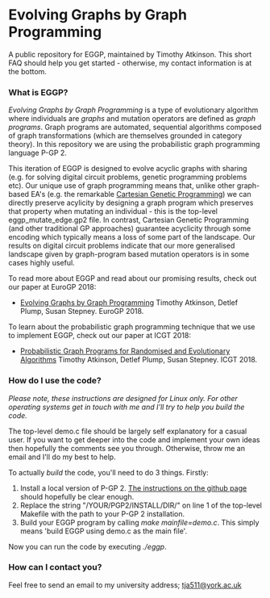 # Evolving Graphs by Graph Programming

A public repository for EGGP, maintained by Timothy Atkinson. This short FAQ should help you get started - otherwise, my contact information is at the bottom.

### What is EGGP?

*Evolving Graphs by Graph Programming* is a type of evolutionary algorithm where individuals are *graphs* and mutation operators are defined as *graph programs*. Graph programs are automated, sequential algorithms composed of graph transformations (which are themselves grounded in category theory). In this repository we are using the probabilistic graph programming language P-GP 2.

This iteration of EGGP is designed to evolve acyclic graphs with sharing (e.g. for solving digital circuit problems, genetic programming problems etc). Our unique use of graph programming means that, unlike other graph-based EA's (e.g. the remarkable [Cartesian Genetic Programming](http://www.cartesiangp.co.uk/)) we can directly preserve acylicity by designing a graph program which preserves that property when mutating an individual - this is the top-level eggp_mutate_edge.gp2 file. In contrast, Cartesian Genetic Programming (and other traditional GP approaches) guarantee acyclicity through some encoding which typically means a loss of some part of the landscape. Our results on digital circuit problems indicate that our more generalised landscape given by graph-program based mutation operators is in some cases highly useful.

To read more about EGGP and read about our promising results, check out our paper at EuroGP 2018:

- [Evolving Graphs by Graph Programming](https://link.springer.com/chapter/10.1007/978-3-319-77553-1_3)
Timothy Atkinson, Detlef Plump, Susan Stepney. EuroGP 2018.

To learn about the probabilistic graph programming technique that we use to implement EGGP, check out our paper at ICGT 2018:

- [Probabilistic Graph Programs for Randomised and Evolutionary Algorithms](https://link.springer.com/chapter/10.1007%2F978-3-319-92991-0_5)
Timothy Atkinson, Detlef Plump, Susan Stepney. ICGT 2018.


### How do I use the code?

*Please note, these instructions are designed for Linux only. For other operating systems get in touch with me and I'll try to help you build the code.*

The top-level demo.c file should be largely self explanatory for a casual user. If you want to get deeper into the code and implement your own ideas then hopefully the comments see you through. Otherwise, throw me an email and I'll do my best to help.

To actually *build* the code, you'll need to do 3 things. Firstly:

1. Install a local version of P-GP 2. [The instructions on the github page](https://github.com/UoYCS-plasma/P-GP2) should hopefully be clear enough.
2. Replace the string "/YOUR/PGP2/INSTALL/DIR/" on line 1 of the top-level Makefile with the path to your P-GP 2 installation.
3. Build your EGGP program by calling *make mainfile=demo.c*. This simply means 'build EGGP using demo.c as the main file'.

Now you can run the code by executing *./eggp*.

### How can I contact you?

Feel free to send an email to my university address; tja511@york.ac.uk
